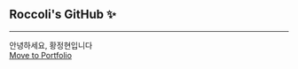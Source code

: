 ## Roccoli's GitHub ✨
---

안녕하세요, 황정현입니다<br>
[Move to Portfolio](https://glory-orchestra-705.notion.site/Profile-101805dce85b80518467e63b30e20960?pvs=4)
